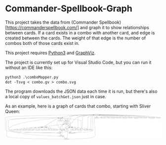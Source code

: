 # Commander-Spellbook-Graph

This project takes the data from (Commander Spellbook)[https://commanderspellbook.com/] and graph it to show relationships between cards. If a card exists in a combo with another card, and edge is created between the cards. The weight of that edge is the number of combos both of those cards exist in.

This project requires [Python3](https://www.python.org/downloads/) and [GraphViz](https://graphviz.org/download/).

The project is currently set up for Visual Studio Code, but you can run it without an IDE like this:
```
python3 .\comboMapper.py
dot -Tsvg < combo.gv > combo.svg
```

The program downloads the JSON data each time it is run, but there's also a local copy of `values_batchGet.json` just in case.

As an example, here is a graph of cards that combo, starting with Sliver Queen:
![Sliver Queen Graph](./SliverQueen.svg)